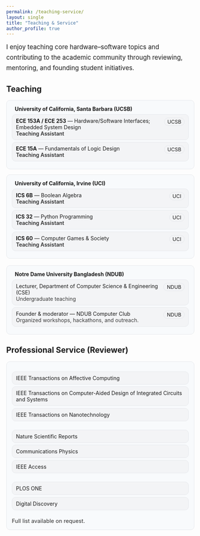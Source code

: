 ```yaml
---
permalink: /teaching-service/
layout: single
title: "Teaching & Service"
author_profile: true
---
```


<!-- Page-scoped styles -->
<style>
.lead {font-size:1.05rem;line-height:1.65;margin:.15rem 0 1rem;}
.grid-2{display:grid;grid-template-columns:repeat(2,minmax(0,1fr));gap:14px;margin:.6rem 0 1.1rem;}
.grid-3{display:grid;grid-template-columns:repeat(3,minmax(0,1fr));gap:12px;margin:.4rem 0 .9rem;}
.card{border:1px solid var(--footer-border,#e5e7eb);background:var(--footer-bg,#f8fafc);border-radius:10px;padding:14px;}
.school{display:flex;align-items:center;gap:8px;margin-bottom:.25rem;font-weight:700}
.course-list{list-style:none;padding:0;margin:.25rem 0 0 0}
.course-item{display:flex;gap:10px;align-items:flex-start;padding:8px 10px;border:1px solid var(--tag-border,#e5e7eb);background:var(--tag-bg,#f3f4f6);border-radius:10px;margin:.35rem 0}
.badge{display:inline-block;font-size:.84rem;padding:2px 8px;border-radius:999px;border:1px solid var(--tag-border,#e5e7eb);background:var(--tag-bg,#f3f4f6);margin-left:auto;white-space:nowrap}
.role{font-weight:600;opacity:.9}
.role--plain{font-weight:400;opacity:.85}  /* non-bold variant for NDUB roles */
.small-note{font-size:.92rem;opacity:.9;margin-top:.6rem}
@media (max-width:980px){.grid-2,.grid-3{grid-template-columns:1fr}}
</style>

<div class="lead">
I enjoy teaching core hardware–software topics and contributing to the academic community through reviewing, mentoring, and founding student initiatives.
</div>

## Teaching

<div class="grid-2">
  <div class="card">
    <div class="school"><i class="fas fa-university"></i> University of California, Santa Barbara (UCSB)</div>
    <ul class="course-list">
      <li class="course-item">
        <div>
          <div><strong>ECE 153A / ECE 253</strong> — Hardware/Software Interfaces; Embedded System Design</div>
          <div class="role">Teaching Assistant</div>
        </div>
        <span class="badge">UCSB</span>
      </li>
      <li class="course-item">
        <div>
          <div><strong>ECE 15A</strong> — Fundamentals of Logic Design</div>
          <div class="role">Teaching Assistant</div>
        </div>
        <span class="badge">UCSB</span>
      </li>
    </ul>
  </div>

  <div class="card">
    <div class="school"><i class="fas fa-university"></i> University of California, Irvine (UCI)</div>
    <ul class="course-list">
      <li class="course-item">
        <div>
          <div><strong>ICS 6B</strong> — Boolean Algebra</div>
          <div class="role">Teaching Assistant</div>
        </div>
        <span class="badge">UCI</span>
      </li>
      <li class="course-item">
        <div>
          <div><strong>ICS 32</strong> — Python Programming</div>
          <div class="role">Teaching Assistant</div>
        </div>
        <span class="badge">UCI</span>
      </li>
      <li class="course-item">
        <div>
          <div><strong>ICS 60</strong> — Computer Games &amp; Society</div>
          <div class="role">Teaching Assistant</div>
        </div>
        <span class="badge">UCI</span>
      </li>
    </ul>
  </div>
</div>

<div class="card">
  <div class="school"><i class="fas fa-chalkboard-teacher"></i> Notre Dame University Bangladesh (NDUB)</div>
  <ul class="course-list">
    <li class="course-item">
      <div>
        <div>Lecturer, Department of Computer Science &amp; Engineering (CSE)</div>
        <div class="role role--plain">Undergraduate teaching</div>
      </div>
      <span class="badge">NDUB</span>
    </li>
    <li class="course-item">
      <div>
        <div>Founder &amp; moderator — NDUB Computer Club</div>
        <div class="role role--plain">Organized workshops, hackathons, and outreach.</div>
      </div>
      <span class="badge">NDUB</span>
    </li>
  </ul>
</div>

## Professional Service (Reviewer)

<div class="card">
  <div class="grid-3">
    <div>
      <ul class="course-list">
        <li class="course-item">IEEE Transactions on Affective Computing</li>
        <li class="course-item">IEEE Transactions on Computer-Aided Design of Integrated Circuits and Systems</li>
        <li class="course-item">IEEE Transactions on Nanotechnology</li>
      </ul>
    </div>
    <div>
      <ul class="course-list">
        <li class="course-item">Nature Scientific Reports</li>
        <li class="course-item">Communications Physics</li>
        <li class="course-item">IEEE Access</li>
      </ul>
    </div>
    <div>
      <ul class="course-list">
        <li class="course-item">PLOS ONE</li>
        <li class="course-item">Digital Discovery</li>
      </ul>
    </div>
  </div>
  <div class="small-note">Full list available on request.</div>
</div>
